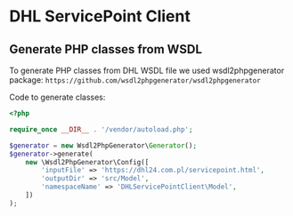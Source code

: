 # DHL ServicePoint Client

## Generate PHP classes from WSDL
To generate PHP classes from DHL WSDL file we used wsdl2phpgenerator package:
`https://github.com/wsdl2phpgenerator/wsdl2phpgenerator` 

Code to generate classes:
```php
<?php

require_once __DIR__ . '/vendor/autoload.php';

$generator = new Wsdl2PhpGenerator\Generator();
$generator->generate(
    new \Wsdl2PhpGenerator\Config([
        'inputFile' => 'https://dhl24.com.pl/servicepoint.html',
        'outputDir' => 'src/Model',
        'namespaceName' => 'DHLServicePointClient\Model',
    ])
);
```
